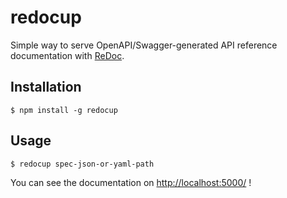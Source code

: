 # redocup

Simple way to serve OpenAPI/Swagger-generated API reference documentation with [ReDoc](https://github.com/Rebilly/ReDoc).

## Installation

`$ npm install -g redocup`

## Usage

`$ redocup spec-json-or-yaml-path`

You can see the documentation on <http://localhost:5000/> !

